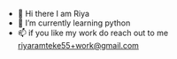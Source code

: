 
- 👋 Hi there I am Riya
- 🌱 I’m currently learning python
- 📫 if you like my work do reach out to me riyaramteke55+work@gmail.com

